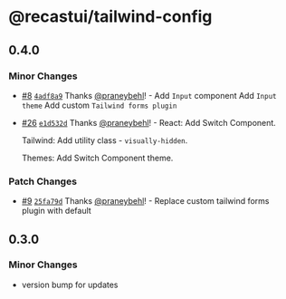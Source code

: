 # @recastui/tailwind-config

## 0.4.0

### Minor Changes

- [#8](https://github.com/seed-blocks/recastui/pull/8) [`4adf8a9`](https://github.com/seed-blocks/recastui/commit/4adf8a9c42cc876a1bfc24015c1484dee095dbe0) Thanks [@praneybehl](https://github.com/praneybehl)! - Add `Input` component Add `Input theme` Add custom `Tailwind forms plugin`

- [#26](https://github.com/seed-blocks/recastui/pull/26) [`e1d532d`](https://github.com/seed-blocks/recastui/commit/e1d532d82fbd7d228e041c73cc52d00ffa542039) Thanks [@praneybehl](https://github.com/praneybehl)! - React: Add Switch Component.

  Tailwind: Add utility class - `visually-hidden`.

  Themes: Add Switch Component theme.

### Patch Changes

- [#9](https://github.com/seed-blocks/recastui/pull/9) [`25fa79d`](https://github.com/seed-blocks/recastui/commit/25fa79d478e575ea027ffde1ff019216558aec79) Thanks [@praneybehl](https://github.com/praneybehl)! - Replace custom tailwind forms plugin with default

## 0.3.0

### Minor Changes

- version bump for updates
